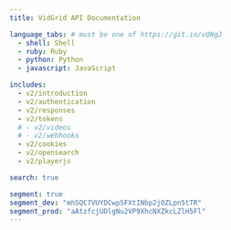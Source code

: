 ```yaml
---
title: VidGrid API Documentation

language_tabs: # must be one of https://git.io/vQNgJ
  - shell: Shell
  - ruby: Ruby
  - python: Python
  - javascript: JavaScript

includes:
  - v2/introduction
  - v2/authentication
  - v2/responses
  - v2/tokens
  # - v2/videos
  # - v2/webhooks
  - v2/cookies
  - v2/opensearch
  - v2/playerjs

search: true

segment: true
segment_dev: "mhSQC7VUYDCwpSFXtINbp2jOZLpn5tTR"
segment_prod: "aAtzfcjUDlgNu2VP9XhcNXZkcLZlH5Fl"
---
```

